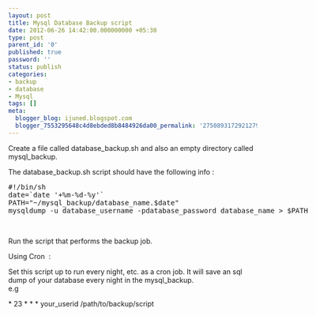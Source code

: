 ```yaml
---
layout: post
title: Mysql Database Backup script
date: 2012-06-26 14:42:00.000000000 +05:30
type: post
parent_id: '0'
published: true
password: ''
status: publish
categories:
- backup
- database
- Mysql
tags: []
meta:
  blogger_blog: ijuned.blogspot.com
  blogger_7553295648c4d8ebded8b8484926da00_permalink: '275089317292127981'
---
```

<div dir="ltr" style="text-align:left;">Create a file called database_backup.sh and also an empty directory called mysql_backup. </p>
<p>The database_backup.sh script should have the following info :</p>
<p>
<pre style="display:inline;margin-top:0;">#!/bin/sh <br />date=`date '+%m-%d-%y'`</pre>
<pre style="display:inline;margin-top:0;">PATH="~/mysql_backup/database_name.$date"<br /></pre>
<pre style="display:inline;margin-top:0;">mysqldump -u database_username -pdatabase_password database_name &gt; $PATH</pre>
<p>
<div class="codeheader"><span class="IL_AD" id="IL_AD4"><br /></span></div>
<p>Run the script that performs the backup job.</p>
<p>Using Cron  :</p>
<p>Set  this script up to run every night, etc. as a cron job. It will save an  sql dump of your database every night in the mysql_backup.<br />e.g </p>
<p>* 23 * * * your_userid /path/to/backup/script</p></div>
